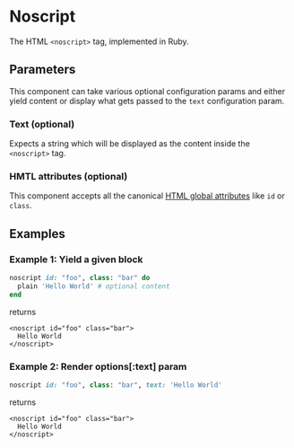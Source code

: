 # Noscript

The HTML `<noscript>` tag, implemented in Ruby.

## Parameters

This component can take various optional configuration params and either yield content or display what gets passed to the `text` configuration param.

### Text \(optional\)

Expects a string which will be displayed as the content inside the `<noscript>` tag.

### HMTL attributes \(optional\)

This component accepts all the canonical [HTML global attributes](https://www.w3schools.com/tags/ref_standardattributes.asp) like `id` or `class`.

## Examples

### Example 1: Yield a given block

```ruby
noscript id: "foo", class: "bar" do
  plain 'Hello World' # optional content
end
```

returns

```markup
<noscript id="foo" class="bar">
  Hello World
</noscript>
```

### Example 2: Render options\[:text\] param

```ruby
noscript id: "foo", class: "bar", text: 'Hello World'
```

returns

```markup
<noscript id="foo" class="bar">
  Hello World
</noscript>
```

